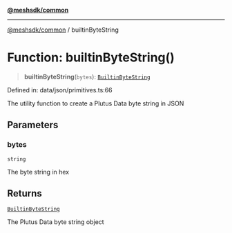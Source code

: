 [**@meshsdk/common**](../README.md)

***

[@meshsdk/common](../globals.md) / builtinByteString

# Function: builtinByteString()

> **builtinByteString**(`bytes`): [`BuiltinByteString`](../type-aliases/BuiltinByteString.md)

Defined in: data/json/primitives.ts:66

The utility function to create a Plutus Data byte string in JSON

## Parameters

### bytes

`string`

The byte string in hex

## Returns

[`BuiltinByteString`](../type-aliases/BuiltinByteString.md)

The Plutus Data byte string object
